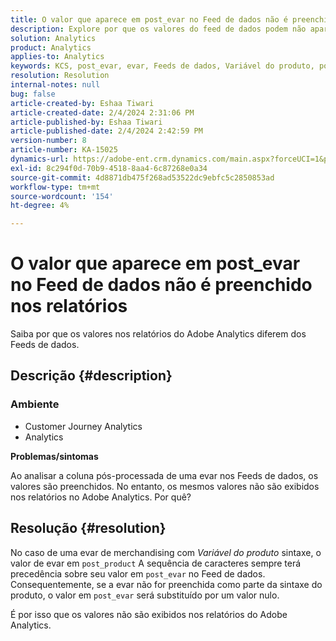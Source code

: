 ```yaml
---
title: O valor que aparece em post_evar no Feed de dados não é preenchido nos relatórios
description: Explore por que os valores do feed de dados podem não aparecer no relatório do Adobe Analytics.
solution: Analytics
product: Analytics
applies-to: Analytics
keywords: KCS, post_evar, evar, Feeds de dados, Variável do produto, post_product, Valores
resolution: Resolution
internal-notes: null
bug: false
article-created-by: Eshaa Tiwari
article-created-date: 2/4/2024 2:31:06 PM
article-published-by: Eshaa Tiwari
article-published-date: 2/4/2024 2:42:59 PM
version-number: 8
article-number: KA-15025
dynamics-url: https://adobe-ent.crm.dynamics.com/main.aspx?forceUCI=1&pagetype=entityrecord&etn=knowledgearticle&id=e1d92807-6ac3-ee11-9079-6045bd006295
exl-id: 8c294f0d-70b9-4518-8aa4-6c87268e0a34
source-git-commit: 4d8871db475f268ad53522dc9ebfc5c2850853ad
workflow-type: tm+mt
source-wordcount: '154'
ht-degree: 4%

---
```


# O valor que aparece em post_evar no Feed de dados não é preenchido nos relatórios


Saiba por que os valores nos relatórios do Adobe Analytics diferem dos Feeds de dados.

## Descrição {#description}


### <b>Ambiente</b>

- Customer Journey Analytics
- Analytics


<b>Problemas/sintomas</b>

Ao analisar a coluna pós-processada de uma evar nos Feeds de dados, os valores são preenchidos. No entanto, os mesmos valores não são exibidos nos relatórios no Adobe Analytics. Por quê?






## Resolução {#resolution}


No caso de uma evar de merchandising com *Variável do produto* sintaxe, o valor de evar em `post_product` A sequência de caracteres sempre terá precedência sobre seu valor em `post_evar` no Feed de dados. Consequentemente, se a evar não for preenchida como parte da sintaxe do produto, o valor em `post_evar` será substituído por um valor nulo.

É por isso que os valores não são exibidos nos relatórios do Adobe Analytics.

